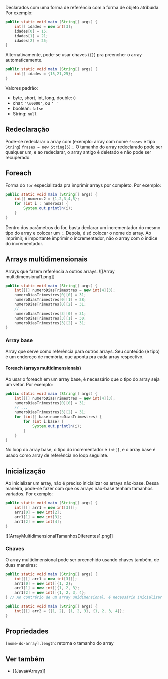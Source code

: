 Declarados com uma forma de referência com a forma de objeto atribuída. Por exemplo:
```java
public static void main (String[] args) {  
    int[] idades = new int[3];
    idades[0] = 15;  
    idades[1] = 21;  
    idades[2] = 25;
}
```
Alternativamente, pode-se usar chaves (`{}`) pra preencher o array automaticamente.
```java
public static void main (String[] args) {  
    int[] idades = {15,21,25};  
}
```
Valores padrão:
- byte, short, int, long, double: `0`
- char: `'\u0000'`, ou `' '`
- boolean: `false`
- String: `null`
## Redeclaração
Pode-se redeclarar o array com (exemplo: array com nome `frases` e tipo `String`) `frases = new String[5];`. O tamanho do array redeclarado pode ser qualquer um, e ao redeclarar, o array antigo é deletado e não pode ser recuperado.
## Foreach
Forma do `for` especializada pra imprimir arrays por completo. Por exemplo:
```java
public static void main (String[] args) {  
    int[] numeros2 = {1,2,3,4,5};  
    for (int i : numeros2) {  
        System.out.println(i);  
    }  
}
```
Dentro dos parâmetros do for, basta declarar um incrementador do mesmo tipo do array e colocar um `:`. Depois, é só colocar o nome do array.
Ao imprimir, é importante imprimir o incrementador, não o array com o índice do incrementador.
## Arrays multidimensionais
Arrays que fazem referência a outros arrays.
![[Array multidimensional1.png]]
```java
public static void main (String[] args) {  
    int[][] numeroDiasTrimestres = new int[4][3];  
    numeroDiasTrimestres[0][0] = 31;  
    numeroDiasTrimestres[0][1] = 28;  
    numeroDiasTrimestres[0][2] = 31;
    // ...
    numeroDiasTrimestres[3][0] = 31;
    numeroDiasTrimestres[3][1] = 30;  
    numeroDiasTrimestres[3][2] = 31;  
}
```
### Array base
Array que serve como referência para outros arrays. Seu conteúdo (e tipo) é um endereço de memória, que aponta pra cada array respectivo.
#### Foreach (arrays multidimensionais)
Ao usar o foreach em um array base, é necessário que o tipo do array seja um vetor. Por exemplo:
```java
public static void main (String[] args) {  
    int[][] numeroDiasTrimestres = new int[4][3];  
    numeroDiasTrimestres[0][0] = 31;  
    // ...
    numeroDiasTrimestres[3][2] = 31;  
    for (int[] base:numeroDiasTrimestres) {  
        for (int i:base) {  
            System.out.println(i);  
        }  
    }  
}
```
No loop do array base, o tipo do incrementador é `int[]`, e o array base é usado como array de referência no loop seguinte.
## Inicialização
Ao inicializar um array, não é preciso inicializar os arrays não-base. Dessa maneira, pode-se fazer com que os arrays não-base tenham tamanhos variados. Por exemplo:
```java
public static void main (String[] args) {  
    int[][] arr1 = new int[3][];  
    arr1[0] = new int[2];  
    arr1[1] = new int[3];  
    arr1[2] = new int[4];  
}
```
![[ArrayMultidimensionalTamanhosDiferentes1.png]]
### Chaves
O array multidimensional pode ser preenchido usando chaves também, de duas maneiras:
```java
public static void main (String[] args) {  
    int[][] arr1 = new int[3][];  
    arr1[0] = new int[]{1, 2};
    arr1[1] = new int[]{1, 2, 3};  
    arr1[2] = new int[]{1, 2, 3, 4};  
} // Ao contrário de um array unidimensional, é necessário inicializar e declarar o tipo de array antes de preencher os valores entre as chaves, com new int[].
```

```java
public static void main (String[] args) {  
    int[][] arr2 = {{1, 2}, {1, 2, 3}, {1, 2, 3, 4}};  
}
```
## Propriedades
`[nome-do-array].length`: retorna o tamanho do array
## Ver também
- [[Java#Arrays]]